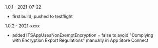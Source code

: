 1.0.1 - 2021-07-22
- first build, pushed to testflight

1.0.2 - 2021-xxxx
- added ITSAppUsesNonExemptEncryption = false to avoid "Complying with Encryption Export Regulations" manually in App Store Connect